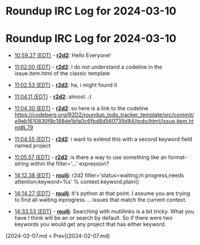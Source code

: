 # Roundup IRC Log for 2024-03-10 #
# Roundup IRC Log for 2024-03-10
* <a href="#10:59.27" id="10:59.27">10:59.27 (EDT)</a> - __[r2d2](https://github.com/r2d2)__: Hello Everyone!

* <a href="#11:02.00" id="11:02.00">11:02.00 (EDT)</a> - __[r2d2](https://github.com/r2d2)__: I do not understand a codeline in the issue.item.html of the classic template

* <a href="#11:02.53" id="11:02.53">11:02.53 (EDT)</a> - __[r2d2](https://github.com/r2d2)__: ha, i might found it

* <a href="#11:04.11" id="11:04.11">11:04.11 (EDT)</a> - __[r2d2](https://github.com/r2d2)__: almost. :(

* <a href="#11:04.30" id="11:04.30">11:04.30 (EDT)</a> - __[r2d2](https://github.com/r2d2)__: so here is a link to the codeline <https://codeberg.org/R2D2/roundup_todo_tracker_template/src/commit/e9eb1610830f8c188de1bfa0c6fbd8d560739d84/todo/html/issue.item.html#L79>
* <a href="#11:04.55" id="11:04.55">11:04.55 (EDT)</a> - __[r2d2](https://github.com/r2d2)__: i want to extend this with a second keyword field named project

* <a href="#11:05.57" id="11:05.57">11:05.57 (EDT)</a> - __[r2d2](https://github.com/r2d2)__: is there a way to use something like an format-string within the filter='...' expression?

* <a href="#14:12.38" id="14:12.38">14:12.38 (EDT)</a> - __[rouilj](https://github.com/rouilj)__: r2d2 filter='status=waiting,in progress,needs attention;keyword=%s' % context.keyword.plain()

* <a href="#14:14.27" id="14:14.27">14:14.27 (EDT)</a> - __[rouilj](https://github.com/rouilj)__: it's python at that point. I assume you are trying to find all waiting inprogress ... issues that match the current context.

* <a href="#14:33.53" id="14:33.53">14:33.53 (EDT)</a> - __[rouilj](https://github.com/rouilj)__: Searching with mutlilinks is a bit tricky. What you have I think will be an or search by default. So if there were two keywords you would get any project that has either keyword.

<div class="inpage-footer">
[2024-02-07.md < Prev](2024-02-07.md)
</div>

